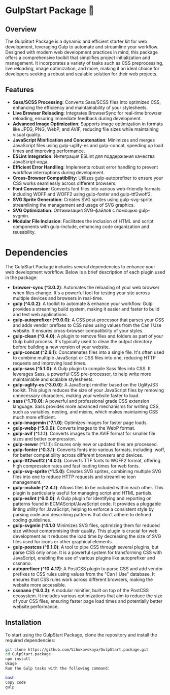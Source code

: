 # GulpStart Package 🚀

## Overview
The GulpStart Package is a dynamic and efficient starter kit for web development, leveraging Gulp to automate and streamline your workflow. Designed with modern web development practices in mind, this package offers a comprehensive toolkit that simplifies project initialization and management. It incorporates a variety of tasks such as CSS preprocessing, live reloading, image optimization, and more, making it an ideal choice for developers seeking a robust and scalable solution for their web projects.

## Features
- **Sass/SCSS Processing**: Converts Sass/SCSS files into optimized CSS, enhancing the efficiency and maintainability of your stylesheets.
- **Live Browser Reloading**: Integrates BrowserSync for real-time browser reloading, ensuring immediate feedback during development.
- **Advanced Image Optimization**: Supports image optimization in formats like JPEG, PNG, WebP, and AVIF, reducing file sizes while maintaining visual quality.
- **JavaScript Minification and Concatenation**: Minimizes and merges JavaScript files using gulp-uglify-es and gulp-concat, speeding up load times and improving performance.
- **ESLint Integration**: Интеграция ESLint для поддержания качества JavaScript-кода.
- **Efficient Error Handling**: Implements robust error handling to prevent workflow interruptions during development.
- **Cross-Browser Compatibility**: Utilizes gulp-autoprefixer to ensure your CSS works seamlessly across different browsers.
- **Font Conversion**: Converts font files into various web-friendly formats including WOFF and WOFF2 using gulp-fonter and gulp-ttf2woff2.
- **SVG Sprite Generation**: Creates SVG sprites using gulp-svg-sprite, streamlining the management and usage of SVG graphics.
- **SVG Optimization**: Оптимизация SVG-файлов с помощью gulp-svgmin.
- **Modular File Inclusion**: Facilitates the inclusion of HTML and script components with gulp-include, enhancing code organization and reusability.

# Dependencies
The GulpStart Package includes several dependencies to enhance your web development workflow. Below is a brief description of each plugin used in the package:

- **browser-sync (^3.0.2)**: Automates the reloading of your web browser when files change. It's a powerful tool for testing your site across multiple devices and browsers in real-time.
- **gulp (^4.0.2)**: A toolkit to automate & enhance your workflow. Gulp provides a streaming build system, making it easier and faster to build and test web applications.
- **gulp-autoprefixer (^9.0.0)**: A CSS post-processor that parses your CSS and adds vendor prefixes to CSS rules using values from the Can I Use website. It ensures cross-browser compatibility of your styles.
- **gulp-clean (^0.4.0)**: A plugin to remove files and folders as part of your Gulp build process. It's typically used to clean the output directory before building a new version of your website.
- **gulp-concat (^2.6.1)**: Concatenates files into a single file. It's often used to combine multiple JavaScript or CSS files into one, reducing HTTP requests and improving load times.
- **gulp-sass (^5.1.0)**: A Gulp plugin to compile Sass files into CSS. It leverages Sass, a powerful CSS pre-processor, to help write more maintainable and scalable stylesheets.
- **gulp-uglify-es (^3.0.0)**: A JavaScript minifier based on the UglifyJS3 toolkit. This plugin reduces the size of your JavaScript files by removing unnecessary characters, making your website faster to load.
- **sass (^1.70.0)**: A powerful and professional grade CSS extension language. Sass provides more advanced mechanisms for writing CSS, such as variables, nesting, and mixins, which makes maintaining CSS much more efficient.
- **gulp-imagemin (^7.1.0)**: Optimizes images for faster page loads.
- **gulp-webp (^5.0.0)**: Converts images to the WebP format.
- **gulp-avif (^1.1.1)**: Converts images to the AVIF format for smaller file sizes and better compression.
- **gulp-newer** (^1.1.1): Ensures only new or updated files are processed.
- **gulp-fonter (^0.3.1)**: Converts fonts into various formats, including .woff, for better compatibility across different browsers and devices.
- **gulp-ttf2woff2 (^4.0.1)**: Converts TTF fonts to WOFF2 format, offering high compression rates and fast loading times for web fonts.
- **gulp-svg-sprite (^1.5.0)**: Creates SVG sprites, combining multiple SVG files into one to reduce HTTP requests and streamline icon management.
- **gulp-include (^2.4.1)**: Allows files to be included within each other. This plugin is particularly useful for managing script and HTML partials.
- **gulp-eslint (^6.0.0)**: A Gulp plugin for identifying and reporting on patterns found in ECMAScript/JavaScript code. It provides a pluggable linting utility for JavaScript, helping to enforce a consistent style by parsing code and describing patterns that don't adhere to defined coding guidelines.
- **gulp-svgmin (^4.1.0** Minimizes SVG files, optimizing them for reduced size without compromising their quality. This plugin is crucial for web development as it reduces the load time by decreasing the size of SVG files used for icons or other graphical elements.
- **gulp-postcss (^9.1.0)**: A tool to pipe CSS through several plugins, but parse CSS only once. It is a powerful system for transforming CSS with JavaScript, enabling the use of various plugins like autoprefixer and cssnano.
- **autoprefixer (^10.4.17)**: A PostCSS plugin to parse CSS and add vendor prefixes to CSS rules using values from the "Can I Use" database. It ensures that CSS rules work across different browsers, making the website more accessible.
- **cssnano (^6.0.3)**: A modular minifier, built on top of the PostCSS ecosystem. It includes various optimizations that aim to reduce the size of your CSS files, ensuring faster page load times and potentially better website performance.

## Installation
To start using the GulpStart Package, clone the repository and install the required dependencies:

```bash
git clone https://github.com/Vzhukovskaya/GulpStart.package.git
cd GulpStart.package
npm install
Usage
Run the Gulp tasks with the following command:

bash
Copy code
gulp

